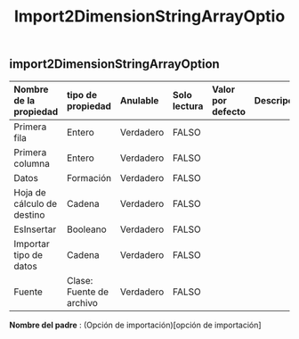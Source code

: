 ﻿---
title: Import2DimensionStringArrayOptio
second_title: Aspose.Cells Cloud Documen
type: docs
url: /es/specification/model/import2dimensionstringarrayoption/
description: "Aspose.Cells Especificación del modelo de nube: Import2DimensionStringArrayOption. Maneje sin esfuerzo Excel y otros documentos de hoja de cálculo con funciones como abrir, generar, editar, dividir, fusionar, comparar y convertir."
weight: 50
---
## **import2DimensionStringArrayOption**

 

| Nombre de la propiedad| tipo de propiedad| Anulable| Solo lectura| Valor por defecto| Descripción|
|:- |:- |:- |:- |:- |:- |
| Primera fila| Entero| Verdadero| FALSO|||
| Primera columna| Entero| Verdadero| FALSO|||
| Datos|Formación<String> | Verdadero| FALSO|||
| Hoja de cálculo de destino| Cadena| Verdadero| FALSO|||
| EsInsertar| Booleano| Verdadero| FALSO|||
| Importar tipo de datos| Cadena| Verdadero| FALSO|||
| Fuente| Clase: Fuente de archivo| Verdadero| FALSO|||

**Nombre del padre** : (Opción de importación)[opción de importación]